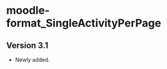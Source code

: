 moodle-format_SingleActivityPerPage
==========================

Version 3.1
-------------

- Newly added.

